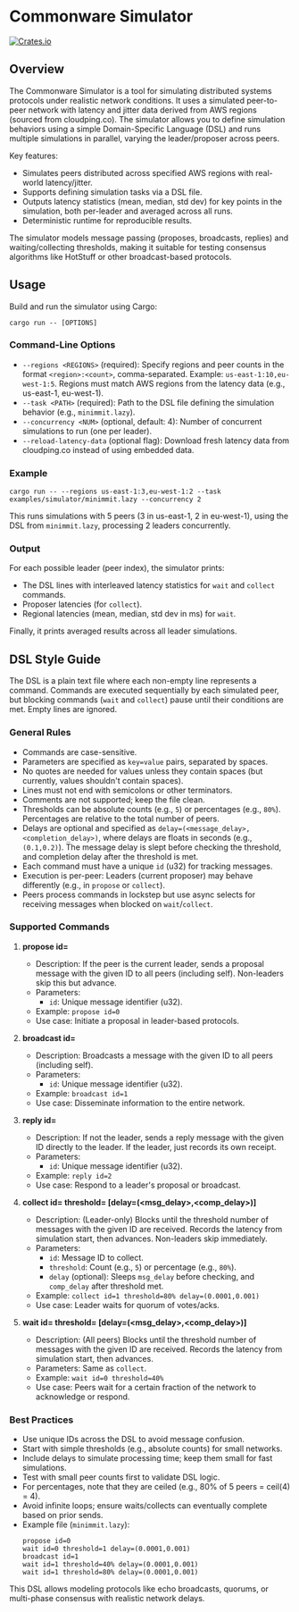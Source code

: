# Commonware Simulator

[![Crates.io](https://img.shields.io/crates/v/commonware-log.svg)](https://crates.io/crates/commonware-log)

## Overview

The Commonware Simulator is a tool for simulating distributed systems protocols under realistic network conditions. It uses a simulated peer-to-peer network with latency and jitter data derived from AWS regions (sourced from cloudping.co). The simulator allows you to define simulation behaviors using a simple Domain-Specific Language (DSL) and runs multiple simulations in parallel, varying the leader/proposer across peers.

Key features:
- Simulates peers distributed across specified AWS regions with real-world latency/jitter.
- Supports defining simulation tasks via a DSL file.
- Outputs latency statistics (mean, median, std dev) for key points in the simulation, both per-leader and averaged across all runs.
- Deterministic runtime for reproducible results.

The simulator models message passing (proposes, broadcasts, replies) and waiting/collecting thresholds, making it suitable for testing consensus algorithms like HotStuff or other broadcast-based protocols.

## Usage

Build and run the simulator using Cargo:

```
cargo run -- [OPTIONS]
```

### Command-Line Options

- `--regions <REGIONS>` (required): Specify regions and peer counts in the format `<region>:<count>`, comma-separated. Example: `us-east-1:10,eu-west-1:5`. Regions must match AWS regions from the latency data (e.g., us-east-1, eu-west-1).
- `--task <PATH>` (required): Path to the DSL file defining the simulation behavior (e.g., `minimmit.lazy`).
- `--concurrency <NUM>` (optional, default: 4): Number of concurrent simulations to run (one per leader).
- `--reload-latency-data` (optional flag): Download fresh latency data from cloudping.co instead of using embedded data.

### Example

```
cargo run -- --regions us-east-1:3,eu-west-1:2 --task examples/simulator/minimmit.lazy --concurrency 2
```

This runs simulations with 5 peers (3 in us-east-1, 2 in eu-west-1), using the DSL from `minimmit.lazy`, processing 2 leaders concurrently.

### Output

For each possible leader (peer index), the simulator prints:
- The DSL lines with interleaved latency statistics for `wait` and `collect` commands.
- Proposer latencies (for `collect`).
- Regional latencies (mean, median, std dev in ms) for `wait`.

Finally, it prints averaged results across all leader simulations.

## DSL Style Guide

The DSL is a plain text file where each non-empty line represents a command. Commands are executed sequentially by each simulated peer, but blocking commands (`wait` and `collect`) pause until their conditions are met. Empty lines are ignored.

### General Rules
- Commands are case-sensitive.
- Parameters are specified as `key=value` pairs, separated by spaces.
- No quotes are needed for values unless they contain spaces (but currently, values shouldn't contain spaces).
- Lines must not end with semicolons or other terminators.
- Comments are not supported; keep the file clean.
- Thresholds can be absolute counts (e.g., `5`) or percentages (e.g., `80%`). Percentages are relative to the total number of peers.
- Delays are optional and specified as `delay=(<message_delay>,<completion_delay>)`, where delays are floats in seconds (e.g., `(0.1,0.2)`). The message delay is slept before checking the threshold, and completion delay after the threshold is met.
- Each command must have a unique `id` (u32) for tracking messages.
- Execution is per-peer: Leaders (current proposer) may behave differently (e.g., in `propose` or `collect`).
- Peers process commands in lockstep but use async selects for receiving messages when blocked on `wait`/`collect`.

### Supported Commands

1. **propose id=<number>**
   - Description: If the peer is the current leader, sends a proposal message with the given ID to all peers (including self). Non-leaders skip this but advance.
   - Parameters:
     - `id`: Unique message identifier (u32).
   - Example: `propose id=0`
   - Use case: Initiate a proposal in leader-based protocols.

2. **broadcast id=<number>**
   - Description: Broadcasts a message with the given ID to all peers (including self).
   - Parameters:
     - `id`: Unique message identifier (u32).
   - Example: `broadcast id=1`
   - Use case: Disseminate information to the entire network.

3. **reply id=<number>**
   - Description: If not the leader, sends a reply message with the given ID directly to the leader. If the leader, just records its own receipt.
   - Parameters:
     - `id`: Unique message identifier (u32).
   - Example: `reply id=2`
   - Use case: Respond to a leader's proposal or broadcast.

4. **collect id=<number> threshold=<threshold> [delay=(<msg_delay>,<comp_delay>)]**
   - Description: (Leader-only) Blocks until the threshold number of messages with the given ID are received. Records the latency from simulation start, then advances. Non-leaders skip immediately.
   - Parameters:
     - `id`: Message ID to collect.
     - `threshold`: Count (e.g., `5`) or percentage (e.g., `80%`).
     - `delay` (optional): Sleeps `msg_delay` before checking, and `comp_delay` after threshold met.
   - Example: `collect id=1 threshold=80% delay=(0.0001,0.001)`
   - Use case: Leader waits for quorum of votes/acks.

5. **wait id=<number> threshold=<threshold> [delay=(<msg_delay>,<comp_delay>)]**
   - Description: (All peers) Blocks until the threshold number of messages with the given ID are received. Records the latency from simulation start, then advances.
   - Parameters: Same as `collect`.
   - Example: `wait id=0 threshold=40%`
   - Use case: Peers wait for a certain fraction of the network to acknowledge or respond.

### Best Practices
- Use unique IDs across the DSL to avoid message confusion.
- Start with simple thresholds (e.g., absolute counts) for small networks.
- Include delays to simulate processing time; keep them small for fast simulations.
- Test with small peer counts first to validate DSL logic.
- For percentages, note that they are ceiled (e.g., 80% of 5 peers = ceil(4) = 4).
- Avoid infinite loops; ensure waits/collects can eventually complete based on prior sends.
- Example file (`minimmit.lazy`):
  ```
  propose id=0
  wait id=0 threshold=1 delay=(0.0001,0.001)
  broadcast id=1
  wait id=1 threshold=40% delay=(0.0001,0.001)
  wait id=1 threshold=80% delay=(0.0001,0.001)
  ```

This DSL allows modeling protocols like echo broadcasts, quorums, or multi-phase consensus with realistic network delays.

